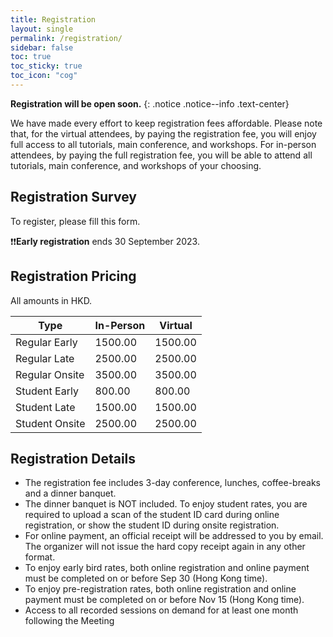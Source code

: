 ```yaml
---
title: Registration
layout: single
permalink: /registration/
sidebar: false
toc: true
toc_sticky: true
toc_icon: "cog"
---
```


**Registration will be open soon.**
{: .notice .notice--info .text-center}


We have made every effort to keep registration fees affordable.  Please note that, for the virtual attendees, by paying the registration fee, you will enjoy full access to all tutorials, main conference, and workshops.  For in-person attendees, by paying the full registration fee, you will be able to attend all tutorials, main conference, and workshops of your choosing.  

## Registration Survey
To register, please fill this form.


❗❗**Early registration** ends 30 September 2023.


## Registration Pricing
All amounts in HKD.<br>

| Type |In-Person|	Virtual| 
|---|---|---|
|Regular Early |	1500.00	| 1500.00|
|Regular Late  |	2500.00	| 2500.00|
|Regular Onsite |	3500.00|	3500.00|
|Student Early | 	800.00	|800.00|
|Student Late |	1500.00	|1500.00|
|Student Onsite	|2500.00	|2500.00|


## Registration Details

* The registration fee includes 3-day conference, lunches, coffee-breaks and a dinner banquet.
* The dinner banquet is NOT included. To enjoy student rates, you are required to upload a scan of the student ID card during online registration, or show the student ID during onsite registration.
* For online payment, an official receipt will be addressed to you by email. The organizer will not issue the hard copy receipt again in any other format.
* To enjoy early bird rates, both online registration and online payment must be completed on or before Sep 30 (Hong Kong time).
* To enjoy pre-registration rates, both online registration and online payment must be completed on or before Nov 15 (Hong Kong time).
* Access to all recorded sessions on demand for at least one month following the Meeting
 


